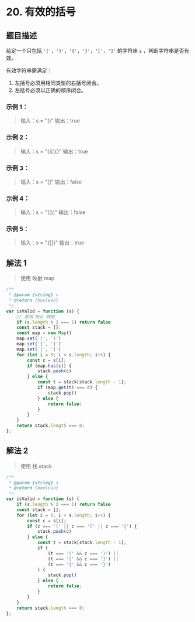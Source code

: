 # 20. 有效的括号

## 题目描述

给定一个只包括 `'('`，`')'`，`'{'`，`'}'`，`'['`，`']'` 的字符串 `s` ，判断字符串是否有效。

有效字符串需满足：

1. 左括号必须用相同类型的右括号闭合。
2. 左括号必须以正确的顺序闭合。

### 示例 1：

>输入：s = "()"
>输出：true

### 示例 2：

>输入：s = "()[]{}"
>输出：true

### 示例 3：

>输入：s = "(]"
>输出：false

### 示例 4：

>输入：s = "([)]"
>输出：false

### 示例 5：

>输入：s = "{[]}"
>输出：true

## 解法 1

> 使用 映射 map

```javascript
/**
 * @param {string} s
 * @return {boolean}
 */
var isValid = function (s) {
    // 使用 Map 映射
    if (s.length % 2 === 1) return false
    const stack = [];
    const map = new Map()
    map.set('(', ')')
    map.set('{', '}')
    map.set('[', ']')
    for (let i = 0; i < s.length; i++) {
        const c = s[i];
        if (map.has(c)) {
            stack.push(c)
        } else {
            const t = stack[stack.length - 1];
            if (map.get(t) === c) {
                stack.pop()
            } else {
                return false;
            }
        }
    }
    return stack.length === 0;
};
```

## 解法 2

> 使用 栈 stack

```javascript
/**
 * @param {string} s
 * @return {boolean}
 */
var isValid = function (s) {
    if (s.length % 2 === 1) return false
    const stack = [];
    for (let i = 0; i < s.length; i++) {
        const c = s[i];
        if (c === '(' || c === '[' || c === '{') {
            stack.push(c)
        } else {
            const t = stack[stack.length - 1];
            if (
                (t === '(' && c === ')') ||
                (t === '[' && c === ']') ||
                (t === '{' && c === '}')
            ) {
                stack.pop()
            } else {
                return false;
            }
        }
    }
    return stack.length === 0;
};
```

